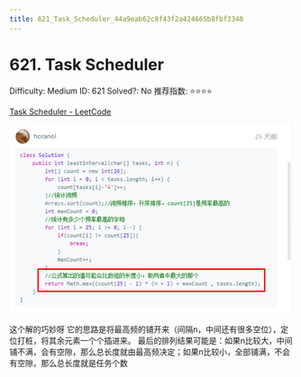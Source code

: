 ```yaml
---
title: 621_Task_Scheduler_44a9eab62c8f43f2a424665b8fbf3340
---
```


# 621. Task Scheduler

Difficulty: Medium
ID: 621
Solved?: No
推荐指数: ⭐⭐⭐⭐

[Task Scheduler - LeetCode](https://leetcode.com/problems/task-scheduler/)

![e03a528ee7c027561db29db7504b0914](621%20Task%20Scheduler%2044a9eab62c8f43f2a424665b8fbf3340/e03a528ee7c027561db29db7504b0914.png)

这个解的巧妙呀
它的思路是将最高频的铺开来（间隔n，中间还有很多空位），定位打桩，将其余元素一个个插进来。
最后的排列结果可能是：如果n比较大，中间铺不满，会有空隙，那么总长度就由最高频决定；如果n比较小，全部铺满，不会有空隙，那么总长度就是任务个数